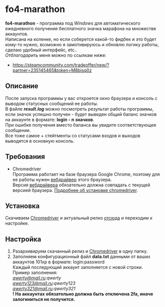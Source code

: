 # fo4-marathon
**fo4-marathon** - программа под *Windows* для автоматического ежедневного получения бесплатного значка марафона на множестве аккаунтов.  
Написана на коленке, но если соберется какой-то фидбек и это будет кому-то нужно, возможно я замотивируюсь и обновлю логику работы, сделаю удобный интерфейс, etc..  
*Отблагодарить* меня можно по ссылкам ниже:  
- https://steamcommunity.com/tradeoffer/new/?partner=235145465&token=M8bisq0z

## Описание
После запуска программы у вас откроется окно браузера и консоль с выводом статусных сообщений ее работы.  
В файле ***result.log*** можно посмотреть результат работы программы, если значок успешно получен - будет выведен общий баланс значков на аккаунте в формате: **login - n значков**.  
При ошибке получения вместо баланса вы увидите соответствующее сообщение.  
Все тоже самое + стейтменты со статусами входов и выходов выводятся в основную консоль.

## <a name="requirements"></a> Требования
- Chromedriver  
Программа работает на базе браузера Google Chrome, поэтому для ее работы нужен [вебдрайвер](https://chromedriver.chromium.org/) этого браузера.  
Версия [вебдрайвера](https://chromedriver.chromium.org/) обязательно должна совпадать с текущей версией браузера. [Подробнее об установке chromedriver](https://chromedriver.chromium.org/getting-started).

## Установка
Скачиваем [Chromedriver](#requirements) и актуальный релиз [отсюда](https://github.com/vvvvvvvvlone/fo4-marathon/releases) и переходим к настройке.

## Настройка
1. Разархивируем скачанный релиз и [Chromedriver](#requirements) в одну папку.
2. Заполняем конфигурационный файл **data.txt** данными от ваших аккаунтов 101xp в формате:  login:password   
Каждый последующий аккаунт заполняется с новой строки.  
Пример заполнения:  
*qwerty@mail.ru:qwerty  
qwerty123@mail.ru:qwerty123  
qwerty321@mail.ru:qwerty321*  
**! На аккаунтах обязательно должна быть отключена 2fa, иначе залогиниться не получится.**
